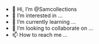 - 👋 Hi, I’m @Samcollections
- 👀 I’m interested in ...
- 🌱 I’m currently learning ...
- 💞️ I’m looking to collaborate on ...
- 📫 How to reach me ...

<!---
Samcollections/Samcollections is a ✨ special ✨ repository because its `README.md` (this file) appears on your GitHub profile.
You can click the Preview link to take a look at your changes.
--->
